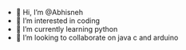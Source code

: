 - 👋 Hi, I’m @Abhisneh
- 👀 I’m interested in coding
- 🌱 I’m currently learning python
- 💞️ I’m looking to collaborate on java c and arduino

<!---
Abhisneh/Abhisneh is a ✨ special ✨ repository because its `README.md` (this file) appears on your GitHub profile.
You can click the Preview link to take a look at your changes.
--->

